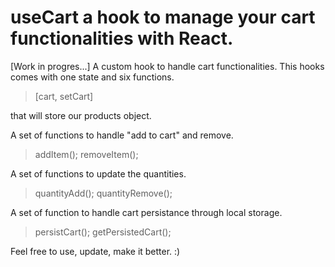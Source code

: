 # useCart a hook to manage your cart functionalities with React.
[Work in progres...]
A custom hook to handle cart functionalities.
This hooks comes with one state and six functions.

> [cart, setCart]

that will store our products object.

A set of functions to handle "add to cart" and remove.

> addItem();
> removeItem();

A set of functions to update the quantities.

> quantityAdd();
> quantityRemove();

A set of function to handle cart persistance through local storage.

> persistCart();
> getPersistedCart();

Feel free to use, update, make it better. :)
